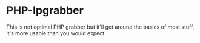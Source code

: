 # PHP-Ipgrabber
This is not optimal PHP grabber but it'll get around the basics of most stuff, it's more usable than you would expect.
